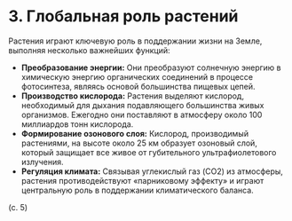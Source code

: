 # 3. Глобальная роль растений

Растения играют ключевую роль в поддержании жизни на Земле, выполняя несколько важнейших функций:

*   **Преобразование энергии:** Они преобразуют солнечную энергию в химическую энергию органических соединений в процессе фотосинтеза, являясь основой большинства пищевых цепей.
*   **Производство кислорода:** Растения выделяют кислород, необходимый для дыхания подавляющего большинства живых организмов. Ежегодно они поставляют в атмосферу около 100 миллиардов тонн кислорода.
*   **Формирование озонового слоя:** Кислород, производимый растениями, на высоте около 25 км образует озоновый слой, который защищает все живое от губительного ультрафиолетового излучения.
*   **Регуляция климата:** Связывая углекислый газ (CO2) из атмосферы, растения противодействуют «парниковому эффекту» и играют центральную роль в поддержании климатического баланса.

(с. 5)
